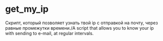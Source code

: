 # get_my_ip
Скрипт, который позволяет узнать твой ip с отправкой на почту, через равные промежутки времени./A script that allows you to know your ip with sending to e-mail, at regular intervals.

